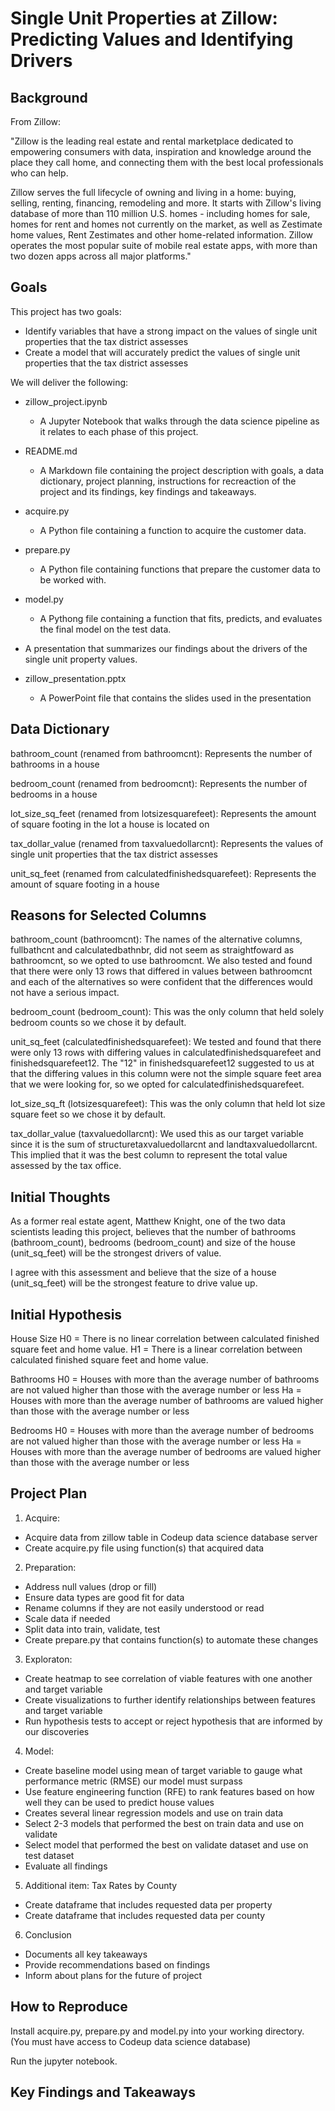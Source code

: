 # Single Unit Properties at Zillow: Predicting Values and Identifying Drivers

## Background

From Zillow:

"Zillow is the leading real estate and rental marketplace dedicated to empowering consumers with data, inspiration and knowledge around the place they call home, and connecting them with the best local professionals who can help.

Zillow serves the full lifecycle of owning and living in a home: buying, selling, renting, financing, remodeling and more. It starts with Zillow's living database of more than 110 million U.S. homes - including homes for sale, homes for rent and homes not currently on the market, as well as Zestimate home values, Rent Zestimates and other home-related information. Zillow operates the most popular suite of mobile real estate apps, with more than two dozen apps across all major platforms."


## Goals

This project has two goals:
- Identify variables that have a strong impact on the values of single unit properties that the tax district assesses
- Create a model that will accurately predict the values of single unit properties that the tax district assesses


We will deliver the following: 

- zillow_project.ipynb
    - A Jupyter Notebook that walks through the data science pipeline as it relates to each phase of this project.
    
- README.md
    - A Markdown file containing the project description with goals, a data dictionary, project planning, instructions for recreaction of the project and its findings, key findings and takeaways. 

- acquire.py
    - A Python file containing a function to acquire the customer data.
    
- prepare.py
    - A Python file containing functions that prepare the customer data to be worked with.

- model.py
    - A Pythong file containing a function that fits, predicts, and evaluates the final model on the test data.
    
- A presentation that summarizes our findings about the drivers of the single unit property values. 

- zillow_presentation.pptx
    - A PowerPoint file that contains the slides used in the presentation

## Data Dictionary

bathroom_count (renamed from bathroomcnt): Represents the number of bathrooms in a house

bedroom_count (renamed from bedroomcnt): Represents the number of bedrooms in a house

lot_size_sq_feet (renamed from lotsizesquarefeet): Represents the amount of square footing in the lot a house is located on

tax_dollar_value (renamed from taxvaluedollarcnt): Represents the values of single unit properties that the tax district assesses

unit_sq_feet (renamed from calculatedfinishedsquarefeet): Represents the amount of square footing in a house

## Reasons for Selected Columns

bathroom_count (bathroomcnt): The names of the alternative columns, fullbathcnt and calculatedbathnbr, did not seem as straightfoward as bathroomcnt, so we opted to use bathroomcnt. We also tested and found that there were only 13 rows that differed in values between bathroomcnt and each of the alternatives so were confident that the differences would not have a serious impact.

bedroom_count (bedroom_count): This was the only column that held solely bedroom counts so we chose it by default.

unit_sq_feet (calculatedfinishedsquarefeet): We tested and found that there were only 13 rows with differing values in calculatedfinishedsquarefeet and finishedsquarefeet12. The "12" in finishedsquarefeet12 suggested to us at that the differing values in this column were not the simple square feet area that we were looking for, so we opted for calculatedfinishedsquarefeet.

lot_size_sq_ft (lotsizesquarefeet): This was the only column that held lot size square feet so we chose it by default.

tax_dollar_value (taxvaluedollarcnt): We used this as our target variable since it is the sum of structuretaxvaluedollarcnt and landtaxvaluedollarcnt. This implied that it was the best column to represent the total value assessed by the tax office. 

## Initial Thoughts

As a former real estate agent, Matthew Knight, one of the two data scientists leading this project, believes that the number of bathrooms (bathroom_count), bedrooms (bedroom_count) and size of the house (unit_sq_feet) will be the strongest drivers of value. 

I agree with this assessment and believe that the size of a house (unit_sq_feet) will be the strongest feature to drive value up.

## Initial Hypothesis

House Size
H0 = There is no linear correlation between calculated finished square feet and home value.
H1 = There is a linear correlation between calculated finished square feet and home value.

Bathrooms
H0 = Houses with more than the average number of bathrooms are not valued higher than those with the average number or less
Ha = Houses with more than the average number of bathrooms are valued higher than those with the average number or less

Bedrooms
H0 = Houses with more than the average number of bedrooms are not valued higher than those with the average number or less
Ha = Houses with more than the average number of bedrooms are valued higher than those with the average number or less

## Project Plan

1) Acquire:
- Acquire data from zillow table in Codeup data science database server 
- Create acquire.py file using function(s) that acquired data

2) Preparation:
- Address null values (drop or fill)
- Ensure data types are good fit for data
- Rename columns if they are not easily understood or read
- Scale data if needed
- Split data into train, validate, test
- Create prepare.py that contains function(s) to automate these changes

3) Exploraton:
- Create heatmap to see correlation of viable features with one another and target variable
- Create visualizations to further identify relationships between features and target variable
- Run hypothesis tests to accept or reject hypothesis that are informed by our discoveries

4) Model:
- Create baseline model using mean of target variable to gauge what performance metric (RMSE)  our model must surpass
- Use feature engineering function (RFE) to rank features based on how well they can be used to predict house values
- Creates several linear regression models and use on train data
- Select 2-3 models that performed the best on train data and use on validate
- Select model that performed the best on validate dataset and use on test dataset
- Evaluate all findings

5) Additional item: Tax Rates by County
- Create dataframe that includes requested data per property
- Create dataframe that includes requested data per county

6) Conclusion
- Documents all key takeaways
- Provide recommendations based on findings
- Inform about plans for the future of project


## How to Reproduce

Install acquire.py, prepare.py and model.py into your working directory. (You must have access to Codeup data science database)

Run the jupyter notebook.

## Key Findings and Takeaways